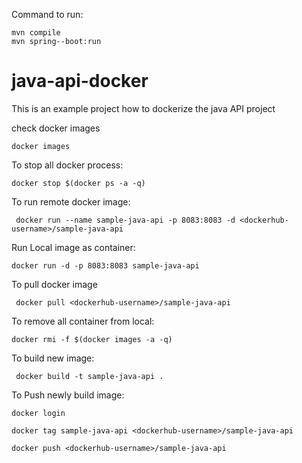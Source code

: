 Command to run:

~~~
mvn compile
mvn spring--boot:run
~~~

# java-api-docker
This is an example project how to dockerize the java API project

check docker images
~~~
docker images
~~~

To stop all docker process:
~~~
docker stop $(docker ps -a -q)
~~~

To run remote docker image:
~~~
 docker run --name sample-java-api -p 8083:8083 -d <dockerhub-username>/sample-java-api
~~~

Run Local image as container:
~~~
docker run -d -p 8083:8083 sample-java-api
~~~

To pull docker image
~~~
 docker pull <dockerhub-username>/sample-java-api
~~~

To remove all container from local:
~~~
docker rmi -f $(docker images -a -q)
~~~
To build new image:
~~~
 docker build -t sample-java-api .
~~~
To Push newly build image:
~~~
docker login

docker tag sample-java-api <dockerhub-username>/sample-java-api

docker push <dockerhub-username>/sample-java-api
~~~
